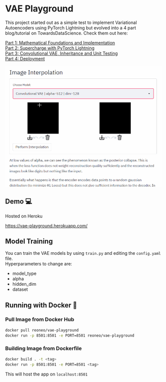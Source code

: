 # VAE Playground

This project started out as a simple test to implement Variational Autoencoders using PyTorch Lightning but evolved into a 4 part blog/tutorial on TowardsDataScience. 
Check them out here:

[Part 1: Mathematical Foundations and Implementation](https://towardsdatascience.com/beginner-guide-to-variational-autoencoders-vae-with-pytorch-lightning-13dbc559ba4b) \
[Part 2: Supercharge with PyTorch Lightning](https://towardsdatascience.com/beginner-guide-to-variational-autoencoders-vae-with-pytorch-lightning-part-2-6b79ad697c79) \
[Part 3: Convolutional VAE, Inheritance and Unit Testing](https://towardsdatascience.com/beginner-guide-to-variational-autoencoders-vae-with-pytorch-lightning-part-3-9d686d0d85d9) \
[Part 4: Deployment]()

![](images/demo.gif)

## Demo :computer:

Hosted on Heroku

https://vae-playground.herokuapp.com/


## Model Training

You can train the VAE models by using `train.py` and editing the `config.yaml` file. \
Hyperparameters to change are:
- model_type
- alpha
- hidden_dim
- dataset


## Running with Docker :whale:

### Pull Image from Docker Hub
```bash
docker pull reoneo/vae-playground
docker run -p 8501:8501 -e PORT=8501 reoneo/vae-playground
```

### Building Image from Dockerfile
```bash
docker build . -t <tag>
docker run -p 8501:8501 -e PORT=8501 <tag>
```

This will host the app on `localhost:8501`
